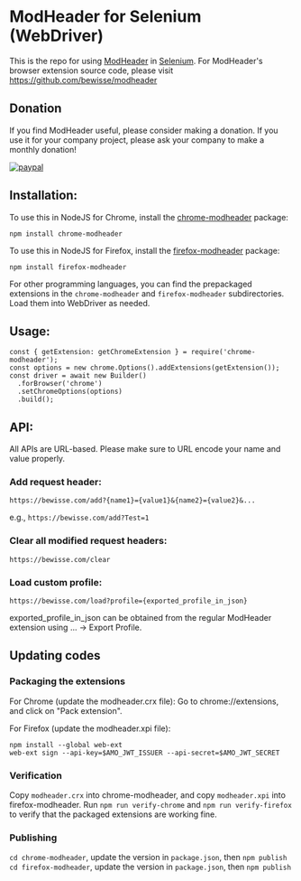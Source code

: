 # ModHeader for Selenium (WebDriver)

This is the repo for using [ModHeader](https://chrome.google.com/webstore/detail/modheader/idgpnmonknjnojddfkpgkljpfnnfcklj) in [Selenium](https://www.seleniumhq.org/). For ModHeader's browser extension source code, please visit https://github.com/bewisse/modheader

## Donation

If you find ModHeader useful, please consider making a donation. If you use it for your company project, please ask your company to make a monthly donation!

[![paypal](https://www.paypalobjects.com/en_US/i/btn/btn_donate_SM.gif)](https://www.paypal.com/pools/c/84aPpFIA0Z)

## Installation:

To use this in NodeJS for Chrome, install the [chrome-modheader](https://www.npmjs.com/package/chrome-modheader) package:

```
npm install chrome-modheader
```

To use this in NodeJS for Firefox, install the [firefox-modheader](https://www.npmjs.com/package/firefox-modheader) package:

```
npm install firefox-modheader
```

For other programming languages, you can find the prepackaged extensions in the `chrome-modheader` and `firefox-modheader`
subdirectories. Load them into WebDriver as needed.

## Usage:

```
const { getExtension: getChromeExtension } = require('chrome-modheader');
const options = new chrome.Options().addExtensions(getExtension());
const driver = await new Builder()
  .forBrowser('chrome')
  .setChromeOptions(options)
  .build();
```

## API:

All APIs are URL-based. Please make sure to URL encode your name and value
properly.

### Add request header:

```
https://bewisse.com/add?{name1}={value1}&{name2}={value2}&...
```

e.g., `https://bewisse.com/add?Test=1`

### Clear all modified request headers:

```
https://bewisse.com/clear
```

### Load custom profile:

```
https://bewisse.com/load?profile={exported_profile_in_json}
```

exported_profile_in_json can be obtained from the regular ModHeader
extension using ... -> Export Profile.

## Updating codes

### Packaging the extensions

For Chrome (update the modheader.crx file):
Go to chrome://extensions, and click on "Pack extension".

For Firefox (update the modheader.xpi file):

```
npm install --global web-ext
web-ext sign --api-key=$AMO_JWT_ISSUER --api-secret=$AMO_JWT_SECRET
```

### Verification

Copy `modheader.crx` into chrome-modheader, and copy `modheader.xpi` into firefox-modheader.
Run `npm run verify-chrome` and `npm run verify-firefox` to verify that the packaged extensions are working fine.

### Publishing

`cd chrome-modheader`, update the version in `package.json`, then `npm publish`
`cd firefox-modheader`, update the version in `package.json`, then `npm publish`
